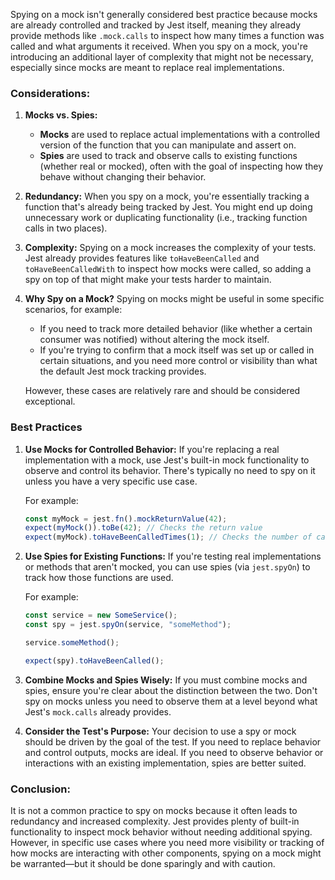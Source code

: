 Spying on a mock isn't generally considered best practice because mocks are already controlled and tracked by Jest
itself, meaning they already provide methods like `.mock.calls` to inspect how many times a function was called and what
arguments it received. When you spy on a mock, you're introducing an additional layer of complexity that might not be
necessary, especially since mocks are meant to replace real implementations.

### Considerations:

1. **Mocks vs. Spies:**

    - **Mocks** are used to replace actual implementations with a controlled version of the function that you can
      manipulate and assert on.
    - **Spies** are used to track and observe calls to existing functions (whether real or mocked), often with the goal
      of inspecting how they behave without changing their behavior.

2. **Redundancy:**
   When you spy on a mock, you're essentially tracking a function that's already being tracked by Jest. You might end up
   doing unnecessary work or duplicating functionality (i.e., tracking function calls in two places).

3. **Complexity:**
   Spying on a mock increases the complexity of your tests. Jest already provides features like `toHaveBeenCalled` and
   `toHaveBeenCalledWith` to inspect how mocks were called, so adding a spy on top of that might make your tests harder
   to maintain.

4. **Why Spy on a Mock?**
   Spying on mocks might be useful in some specific scenarios, for example:

    - If you need to track more detailed behavior (like whether a certain consumer was notified) without altering the
      mock itself.
    - If you're trying to confirm that a mock itself was set up or called in certain situations, and you need more
      control or visibility than what the default Jest mock tracking provides.

    However, these cases are relatively rare and should be considered exceptional.

### Best Practices

1. **Use Mocks for Controlled Behavior:**
   If you're replacing a real implementation with a mock, use Jest's built-in mock functionality to observe and control
   its behavior. There's typically no need to spy on it unless you have a very specific use case.

    For example:

    ```javascript
    const myMock = jest.fn().mockReturnValue(42);
    expect(myMock()).toBe(42); // Checks the return value
    expect(myMock).toHaveBeenCalledTimes(1); // Checks the number of calls
    ```

2. **Use Spies for Existing Functions:**
   If you're testing real implementations or methods that aren't mocked, you can use spies (via `jest.spyOn`) to track
   how those functions are used.

    For example:

    ```javascript
    const service = new SomeService();
    const spy = jest.spyOn(service, "someMethod");

    service.someMethod();

    expect(spy).toHaveBeenCalled();
    ```

3. **Combine Mocks and Spies Wisely:**
   If you must combine mocks and spies, ensure you're clear about the distinction between the two. Don't spy on mocks
   unless you need to observe them at a level beyond what Jest's `mock.calls` already provides.

4. **Consider the Test's Purpose:**
   Your decision to use a spy or mock should be driven by the goal of the test. If you need to replace behavior and
   control outputs, mocks are ideal. If you need to observe behavior or interactions with an existing implementation,
   spies are better suited.

### Conclusion:

It is not a common practice to spy on mocks because it often leads to redundancy and increased complexity. Jest provides
plenty of built-in functionality to inspect mock behavior without needing additional spying. However, in specific use
cases where you need more visibility or tracking of how mocks are interacting with other components, spying on a mock
might be warranted—but it should be done sparingly and with caution.
